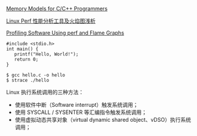 
[Memory Models for C/C++ Programmers](https://arxiv.org/pdf/1803.04432.pdf)

[Linux Perf 性能分析工具及火焰图浅析](https://zhuanlan.zhihu.com/p/54276509)

[Profiling Software Using perf and Flame Graphs](https://www.percona.com/blog/2019/11/20/profiling-software-using-perf-and-flame-graphs/)


```
#include <stdio.h>
int main() {
   printf("Hello, World!");
   return 0;
}

$ gcc hello.c -o hello
$ strace ./hello
```

 Linux 执行系统调用的三种方法：
* 使用软件中断（Software interrupt）触发系统调用；
* 使用 SYSCALL / SYSENTER 等汇编指令触发系统调用；
* 使用虚拟动态共享对象（virtual dynamic shared object、vDSO）执行系统调用；
